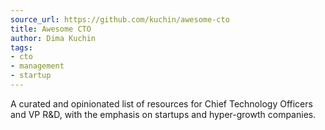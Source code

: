 ```yaml
---
source_url: https://github.com/kuchin/awesome-cto
title: Awesome CTO
author: Dima Kuchin
tags:
- cto
- management
- startup
---
```

A curated and opinionated list of resources for Chief Technology Officers and VP R&D, with the emphasis on startups and hyper-growth companies.
